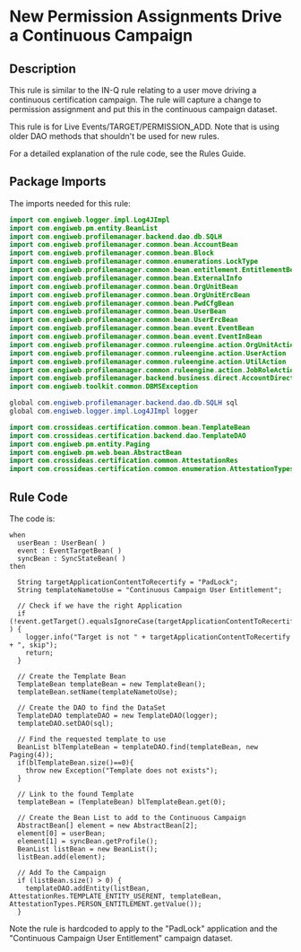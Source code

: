 # New Permission Assignments Drive a Continuous Campaign

## Description
This rule is similar to the IN-Q rule relating to a user move driving a continuous certification campaign. The rule will capture a change to permission assignment and put this in the continuous campaign dataset.

This rule is for Live Events/TARGET/PERMISSION_ADD. Note that is using older DAO methods that shouldn't be used for new rules.

For a detailed explanation of the rule code, see the Rules Guide.

## Package Imports
The imports needed for this rule:

```java
import com.engiweb.logger.impl.Log4JImpl
import com.engiweb.pm.entity.BeanList
import com.engiweb.profilemanager.backend.dao.db.SQLH
import com.engiweb.profilemanager.common.bean.AccountBean
import com.engiweb.profilemanager.common.bean.Block
import com.engiweb.profilemanager.common.enumerations.LockType
import com.engiweb.profilemanager.common.bean.entitlement.EntitlementBean
import com.engiweb.profilemanager.common.bean.ExternalInfo
import com.engiweb.profilemanager.common.bean.OrgUnitBean
import com.engiweb.profilemanager.common.bean.OrgUnitErcBean
import com.engiweb.profilemanager.common.bean.PwdCfgBean
import com.engiweb.profilemanager.common.bean.UserBean
import com.engiweb.profilemanager.common.bean.UserErcBean
import com.engiweb.profilemanager.common.bean.event.EventBean
import com.engiweb.profilemanager.common.bean.event.EventInBean
import com.engiweb.profilemanager.common.ruleengine.action.OrgUnitAction
import com.engiweb.profilemanager.common.ruleengine.action.UserAction
import com.engiweb.profilemanager.common.ruleengine.action.UtilAction
import com.engiweb.profilemanager.common.ruleengine.action.JobRoleAction
import com.engiweb.profilemanager.backend.business.direct.AccountDirect
import com.engiweb.toolkit.common.DBMSException

global com.engiweb.profilemanager.backend.dao.db.SQLH sql
global com.engiweb.logger.impl.Log4JImpl logger
```

```java
import com.crossideas.certification.common.bean.TemplateBean
import com.crossideas.certification.backend.dao.TemplateDAO
import com.engiweb.pm.entity.Paging
import com.engiweb.pm.web.bean.AbstractBean
import com.crossideas.certification.common.AttestationRes
import com.crossideas.certification.common.enumeration.AttestationTypes
```


## Rule Code
The code is:
```
when
  userBean : UserBean( )
  event : EventTargetBean( )
  syncBean : SyncStateBean( )
then

  String targetApplicationContentToRecertify = "PadLock";
  String templateNametoUse = "Continuous Campaign User Entitlement";

  // Check if we have the right Application
  if (!event.getTarget().equalsIgnoreCase(targetApplicationContentToRecertify) ) {
    logger.info("Target is not " + targetApplicationContentToRecertify + ", skip");
    return;
  }

  // Create the Template Bean
  TemplateBean templateBean = new TemplateBean();
  templateBean.setName(templateNametoUse);

  // Create the DAO to find the DataSet
  TemplateDAO templateDAO = new TemplateDAO(logger);
  templateDAO.setDAO(sql);

  // Find the requested template to use
  BeanList blTemplateBean = templateDAO.find(templateBean, new Paging(4));
  if(blTemplateBean.size()==0){
    throw new Exception("Template does not exists");
  }

  // Link to the found Template
  templateBean = (TemplateBean) blTemplateBean.get(0);

  // Create the Bean List to add to the Continuous Campaign
  AbstractBean[] element = new AbstractBean[2];
  element[0] = userBean;
  element[1] = syncBean.getProfile();
  BeanList listBean = new BeanList();
  listBean.add(element);

  // Add To the Campaign
  if (listBean.size() > 0) {
    templateDAO.addEntity(listBean, AttestationRes.TEMPLATE_ENTITY_USERENT, templateBean, AttestationTypes.PERSON_ENTITLEMENT.getValue());
  }
```

Note the rule is hardcoded to apply to the "PadLock" application and the "Continuous Campaign User Entitlement" campaign dataset.
